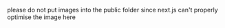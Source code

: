 please do not put images into the public folder since next.js can't properly optimise the image here